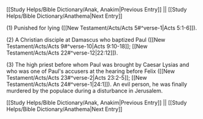 [[Study Helps/Bible Dictionary/Anak, Anakim|Previous Entry]]  ||  [[Study Helps/Bible Dictionary/Anathema|Next Entry]]

 (1) Punished for lying ([[New Testament/Acts/Acts 5#^verse-1|Acts 5:1-6]]).

 (2) A Christian disciple at Damascus who baptized Paul ([[New Testament/Acts/Acts 9#^verse-10|Acts 9:10-18]]; [[New Testament/Acts/Acts 22#^verse-12|22:12]]).

 (3) The high priest before whom Paul was brought by Caesar Lysias and who was one of Paul's accusers at the hearing before Felix ([[New Testament/Acts/Acts 23#^verse-2|Acts 23:2-5]]; [[New Testament/Acts/Acts 24#^verse-1|24:1]]). An evil person, he was finally murdered by the populace during a disturbance in Jerusalem.

[[Study Helps/Bible Dictionary/Anak, Anakim|Previous Entry]]  ||  [[Study Helps/Bible Dictionary/Anathema|Next Entry]]